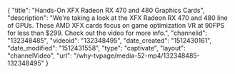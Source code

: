 {
    "title": "Hands-On  XFX Radeon RX 470 and 480 Graphics Cards",
    "description": "We're taking a look at the XFX Radeon RX 470 and 480 line of GPUs. These AMD XFX cards focus on game optimization VR at 90FPS for less than $299. Check out the video for more info.",
    "channelid": "132348485",
    "videoid": "132348495",
    "date_created": "1512430161",
    "date_modified": "1512431558",
    "type": "captivate",
    "layout": "channelVideo",
    "url": "\/why-tvpage\/media-52-mp4\/132348485-132348495"
}
